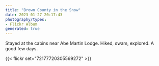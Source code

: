 ```yaml
---
title: "Brown County in the Snow"
date: 2023-01-27 20:17:43
photography/types:
- Flickr Album
generated: true
---
```

Stayed at the cabins near Abe Martin Lodge. Hiked, swam, explored. A good few days.

{{< flickr set="72177720305569272" >}}

<!--more-->
